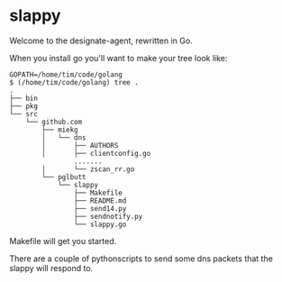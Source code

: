# slappy

Welcome to the designate-agent, rewritten in Go.

When you install go you'll want to make your tree look like:
```
GOPATH=/home/tim/code/golang
$ (/home/tim/code/golang) tree .
.
├── bin
├── pkg
└── src
    └── github.com
        ├── miekg
        │   └── dns
        │       ├── AUTHORS
        │       ├── clientconfig.go
                .......
        │       └── zscan_rr.go
        └── pglbutt
            └── slappy
                ├── Makefile
                ├── README.md
                ├── send14.py
                ├── sendnotify.py
                └── slappy.go
```

Makefile will get you started.

There are a couple of pythonscripts to send some dns packets that the slappy will respond to.
